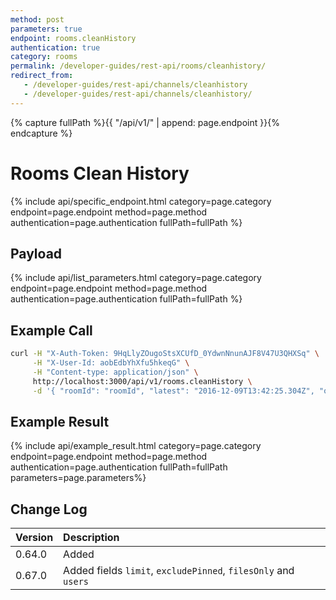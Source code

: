```yaml
---
method: post
parameters: true
endpoint: rooms.cleanHistory
authentication: true
category: rooms
permalink: /developer-guides/rest-api/rooms/cleanhistory/
redirect_from:
   - /developer-guides/rest-api/channels/cleanhistory
   - /developer-guides/rest-api/channels/cleanhistory/
---
```


{% capture fullPath %}{{ "/api/v1/" | append: page.endpoint }}{% endcapture %}


# Rooms Clean History

{% include api/specific_endpoint.html category=page.category endpoint=page.endpoint method=page.method authentication=page.authentication fullPath=fullPath %}

## Payload

{% include api/list_parameters.html category=page.category endpoint=page.endpoint method=page.method authentication=page.authentication fullPath=fullPath %}

## Example Call

```bash
curl -H "X-Auth-Token: 9HqLlyZOugoStsXCUfD_0YdwnNnunAJF8V47U3QHXSq" \
     -H "X-User-Id: aobEdbYhXfu5hkeqG" \
     -H "Content-type: application/json" \
     http://localhost:3000/api/v1/rooms.cleanHistory \
     -d '{ "roomId": "roomId", "latest": "2016-12-09T13:42:25.304Z", "oldest": "2016-08-30T13:42:25.304Z" }'
```

## Example Result

{% include api/example_result.html category=page.category endpoint=page.endpoint method=page.method authentication=page.authentication fullPath=fullPath parameters=page.parameters%}

## Change Log

| Version | Description |
| :--- | :--- |
| 0.64.0 | Added |
| 0.67.0 | Added fields `limit`, `excludePinned`, `filesOnly` and `users` |
